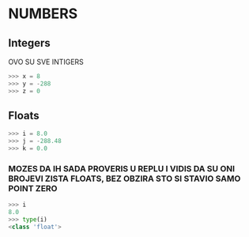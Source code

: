 # NUMBERS

## Integers

OVO SU SVE INTIGERS

```py
>>> x = 8
>>> y = -288
>>> z = 0 
```

## Floats

```py
>>> i = 8.0
>>> j = -288.48
>>> k = 0.0
```

### MOZES DA IH SADA PROVERIS U REPLU I VIDIS DA SU ONI BROJEVI ZISTA FLOATS, BEZ OBZIRA STO SI STAVIO SAMO POINT ZERO

```py
>>> i
8.0
>>> type(i)
<class 'float'>
```